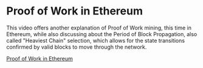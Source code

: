 # Proof of Work in Ethereum

  This video offers another explanation of Proof of Work mining, this time in Ethereum, while also discussing about the Period of Block Propagation, also called "Heaviest Chain" selection, which allows for the state transitions confirmed by valid blocks to move through the network.

 [Proof of Work in Ethereum](https://streamable.com/dyhdst)